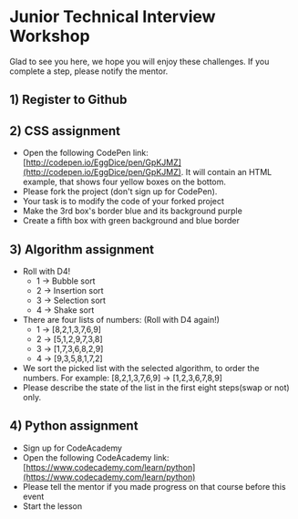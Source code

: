 # Junior Technical Interview Workshop

Glad to see you here, we hope you will enjoy these challenges. If you complete a step, please notify the mentor.

## 1) Register to Github

## 2) CSS assignment
 - Open the following CodePen link: [http://codepen.io/EggDice/pen/GpKJMZ](http://codepen.io/EggDice/pen/GpKJMZ). It will contain an HTML example, that shows four yellow boxes on the bottom. 
 - Please fork the project (don't sign up for CodePen).
 - Your task is to modify the code of your forked project
 - Make the 3rd box's border blue and its background purple
 - Create a fifth box with green background and blue border

## 3) Algorithm assignment
 - Roll with D4!
    - 1 -> Bubble sort
    - 2 -> Insertion sort
    - 3 -> Selection sort
    - 4 -> Shake sort
 - There are four lists of numbers: (Roll with D4 again!)
    - 1 -> [8,2,1,3,7,6,9]
    - 2 -> [5,1,2,9,7,3,8]
    - 3 -> [1,7,3,6,8,2,9]
    - 4 -> [9,3,5,8,1,7,2]
 - We sort the picked list with the selected algorithm, to order the numbers. For example: [8,2,1,3,7,6,9] -> [1,2,3,6,7,8,9]
 - Please describe the state of the list in the first eight steps(swap or not) only.

## 4) Python assignment
 - Sign up for CodeAcademy
 - Open the following CodeAcademy link: [https://www.codecademy.com/learn/python](https://www.codecademy.com/learn/python)
 - Please tell the mentor if you made progress on that course before this event
 - Start the lesson
